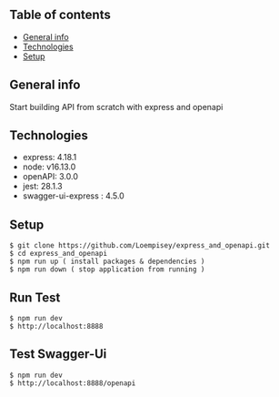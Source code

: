 ## Table of contents
* [General info](#general-info)
* [Technologies](#technologies)
* [Setup](#setup)
## General info
Start building API from scratch with express and openapi
## Technologies
* express: 4.18.1
* node: v16.13.0
* openAPI: 3.0.0
* jest: 28.1.3
* swagger-ui-express : 4.5.0
## Setup
```
$ git clone https://github.com/Loempisey/express_and_openapi.git
$ cd express_and_openapi
$ npm run up ( install packages & dependencies )
$ npm run down ( stop application from running )
```
## Run Test
```
$ npm run dev 
$ http://localhost:8888
```
## Test Swagger-Ui
```
$ npm run dev 
$ http://localhost:8888/openapi
```
